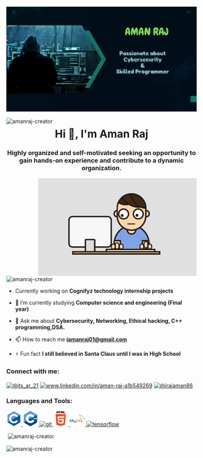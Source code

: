   ![logo](https://github.com/amanraj-creator/amanraj-creator/blob/main/canva.jpg.png)
   <p><img align="left" src="https://github-readme-stats.vercel.app/api/top-langs?username=amanraj-creator&show_icons=true&locale=en&layout=compact" alt="amanraj-creator" /></p><h1 align="center">Hi 👋, I'm Aman Raj</h1>
<h3 align="center">Highly organized and self-motivated seeking an opportunity to gain hands-on experience and contribute to a dynamic organization.</h3>

<img align="right" alt="coding" width="420" src="https://raw.githubusercontent.com/akndmr/akndmr/main/coding.gif">

<p align="left"> <img src="https://komarev.com/ghpvc/?username=amanraj-creator&label=Profile%20views&color=0e75b6&style=flat" alt="amanraj-creator" /> </p>

- Currently working on **Cognifyz technology internship projects**

- 🌱 I’m currently studying **Computer science and engineering (Final year)**

- 💬 Ask me about **Cybersecurity, Networking, Ethical hacking, C++ programming,DSA.**

- 📫 How to reach me **iamanraj01@gmail.com**

- ⚡ Fun fact **I still believed in Santa Claus until I was in High School**

<h3 align="left">Connect with me:</h3>
<p align="left">
<a href="https://twitter.com/@its_ar_21" target="blank"><img align="center" src="https://raw.githubusercontent.com/rahuldkjain/github-profile-readme-generator/master/src/images/icons/Social/twitter.svg" alt="@its_ar_21" height="30" width="40" /></a>
<a href="https://linkedin.com/in/www.linkedin.com/in/aman-raj-a1b549269" target="blank"><img align="center" src="https://raw.githubusercontent.com/rahuldkjain/github-profile-readme-generator/master/src/images/icons/Social/linked-in-alt.svg" alt="www.linkedin.com/in/aman-raj-a1b549269" height="30" width="40" /></a>
<a href="https://www.hackerrank.com/@irajaman86" target="blank"><img align="center" src="https://raw.githubusercontent.com/rahuldkjain/github-profile-readme-generator/master/src/images/icons/Social/hackerrank.svg" alt="@irajaman86" height="30" width="40" /></a>
</p>

<h3 align="left">Languages and Tools:</h3>
<p align="left"> <a href="https://www.cprogramming.com/" target="_blank" rel="noreferrer"> <img src="https://raw.githubusercontent.com/devicons/devicon/master/icons/c/c-original.svg" alt="c" width="40" height="40"/> </a> <a href="https://www.w3schools.com/cpp/" target="_blank" rel="noreferrer"> <img src="https://raw.githubusercontent.com/devicons/devicon/master/icons/cplusplus/cplusplus-original.svg" alt="cplusplus" width="40" height="40"/> </a> <a href="https://git-scm.com/" target="_blank" rel="noreferrer"> <img src="https://www.vectorlogo.zone/logos/git-scm/git-scm-icon.svg" alt="git" width="40" height="40"/> </a> <a href="https://www.w3.org/html/" target="_blank" rel="noreferrer"> <img src="https://raw.githubusercontent.com/devicons/devicon/master/icons/html5/html5-original-wordmark.svg" alt="html5" width="40" height="40"/> </a> <a href="https://www.mysql.com/" target="_blank" rel="noreferrer"> <img src="https://raw.githubusercontent.com/devicons/devicon/master/icons/mysql/mysql-original-wordmark.svg" alt="mysql" width="40" height="40"/> </a> <a href="https://www.tensorflow.org" target="_blank" rel="noreferrer"> <img src="https://www.vectorlogo.zone/logos/tensorflow/tensorflow-icon.svg" alt="tensorflow" width="40" height="40"/> </a> </p>


<p>&nbsp;<img align="center" src="https://github-readme-stats.vercel.app/api?username=amanraj-creator&show_icons=true&locale=en" alt="amanraj-creator" /></p>

<p><img align="center" src="https://github-readme-streak-stats.herokuapp.com/?user=amanraj-creator&" alt="amanraj-creator" /></p>
